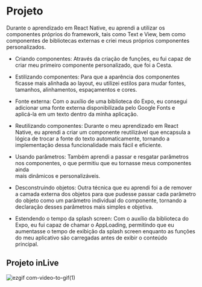 # **Projeto**

Durante o aprendizado em React Native, eu aprendi a utilizar os componentes próprios do framework, tais como Text e View, bem como componentes de bibliotecas externas e criei meus próprios componentes personalizados.

 - Criando componentes: Através da criação de funções, eu fui capaz de
   criar meu primeiro componente personalizado, que foi a Cesta.
   
   
 - Estilizando componentes: Para que a aparência dos componentes ficasse
   mais alinhada ao layout, eu utilizei estilos para mudar fontes,   
   tamanhos, alinhamentos, espaçamentos e cores.

   
   

 - Fonte externa: Com o auxílio de uma biblioteca do Expo, eu consegui  
   adicionar uma fonte externa disponibilizada pelo Google Fonts e   
   aplicá-la em um texto dentro da minha aplicação.

   
  

 - Reutilizando componentes: Durante o meu aprendizado em React Native, 
   eu aprendi a criar um componente reutilizável que encapsula a lógica 
   de trocar a fonte do texto automaticamente, tornando a implementação 
   dessa funcionalidade mais fácil e eficiente.

   
   

 - Usando parâmetros: Também aprendi a passar e resgatar parâmetros nos 
   componentes, o que permitiu que eu tornasse meus componentes ainda   
   mais dinâmicos e personalizáveis.

   
   

 - Desconstruindo objetos: Outra técnica que eu aprendi foi a de remover
   a camada externa dos objetos para que pudesse passar cada parâmetro  
   do objeto como um parâmetro individual do componente, tornando a   
   declaração desses parâmetros mais simples e objetiva.

   
   

 - Estendendo o tempo da splash screen: Com o auxílio da biblioteca do  
   Expo, eu fui capaz de chamar o AppLoading, permitindo que eu   
   aumentasse o tempo de exibição da splash screen enquanto as funções  
   do meu aplicativo são carregadas antes de exibir o conteúdo   
   principal.

## Projeto inLive

![ezgif com-video-to-gif(1)](https://user-images.githubusercontent.com/87025218/228534209-a720854b-6909-4dcc-a68b-2bf91023f6ac.gif)


